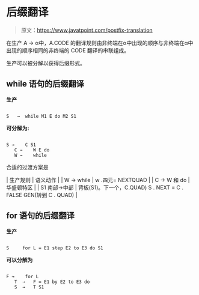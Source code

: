 # 后缀翻译

> 原文：<https://www.javatpoint.com/postfix-translation>

在生产 A → α中，A.CODE 的翻译规则由非终端在α中出现的顺序与非终端在α中出现的顺序相同的非终端的 CODE 翻译的串联组成。

生产可以被分解以获得后缀形式。

## while 语句的后缀翻译

**生产**

```

S   →  while M1 E do M2 S1

```

**可分解为:**

```

S →    C S1
   C →    W E do
   W →    while

```

合适的过渡方案是

| 生产规则 | 语义动作 |
| W → while | w .四元= NEXTQUAD |
| C → W 和 do | 华盛顿特区 |
| S1 南部→中部 | 背板(S1)。下一个，C.QUAD)
S . NEXT = C . FALSE
GEN(转到 C . QUAD) |

## for 语句的后缀翻译

**生产**

```

S     for L = E1 step E2 to E3 do S1

```

**可以分解为**

```

F →    for L
   T  →   F = E1 by E2 to E3 do
   S  →   T S1

```